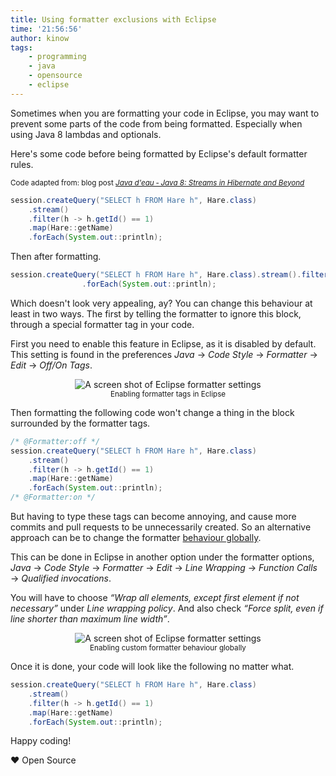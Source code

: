 ```yaml
---
title: Using formatter exclusions with Eclipse
time: '21:56:56'
author: kinow
tags: 
    - programming
    - java
    - opensource
    - eclipse
---
```


Sometimes when you are formatting your code in Eclipse, you may want to prevent
some parts of the code from being formatted. Especially when using Java 8 lambdas
and optionals.

Here's some code before being formatted by Eclipse's default formatter rules.

<small>Code adapted from: blog post <a href="http://javadeau.lawesson.se/2016/10/java-8-streams-in-hibernate-and-beyond.html"><i>Java d'eau &dash; Java 8: Streams in Hibernate and Beyond</i></a></small>

```java
session.createQuery("SELECT h FROM Hare h", Hare.class)
    .stream()
    .filter(h -> h.getId() == 1)
    .map(Hare::getName)
    .forEach(System.out::println);
```

Then after formatting.

```java
session.createQuery("SELECT h FROM Hare h", Hare.class).stream().filter(h -> h.getId() == 1).map(Hare::getName)
                .forEach(System.out::println);
```

Which doesn't look very appealing, ay? You can change this behaviour at least in two ways.
The first by telling the formatter to ignore this block, through a special formatter tag in your code.

First you need to enable this feature in Eclipse, as it is disabled by default. This setting is found in
the preferences *Java* &rarr; *Code Style* &rarr; *Formatter* &rarr; *Edit* &rarr; *Off/On Tags*.

<p style='text-align: center;'>
<img style="display: inline" class="ui image" src="/assets/posts{{page.path | remove: ".md" | remove: "_posts" }}/formatter-tags.png" alt="A screen shot of Eclipse formatter settings" title="Enabling formatter tags in Eclipse" />
<br/>
<small>Enabling formatter tags in Eclipse</small>
</p>

Then formatting the following code won't change a thing in the block surrounded by the formatter tags.

```java
/* @Formatter:off */
session.createQuery("SELECT h FROM Hare h", Hare.class)
    .stream()
    .filter(h -> h.getId() == 1)
    .map(Hare::getName)
    .forEach(System.out::println);
/* @Formatter:on */
```

But having to type these tags can become annoying, and cause more commits and pull requests to be
unnecessarily created. So an alternative approach can be to change the formatter
[behaviour globally](https://stackoverflow.com/a/34492247/1762101).

This can be done in Eclipse in another option under the formatter options, *Java* &rarr; *Code Style*
&rarr; *Formatter* &rarr; *Edit* &rarr; *Line Wrapping* &rarr; *Function Calls* &rarr;
*Qualified invocations*.

You will have to choose *&ldquo;Wrap all elements, except first element if not necessary&rdquo;*
under *Line wrapping policy*. And also check *&ldquo;Force split, even if line shorter than
maximum line width&rdquo;*.

<p style='text-align: center;'>
<img style="display: inline" class="ui image" src="/assets/posts{{page.path | remove: ".md" | remove: "_posts" }}/global-setting.png" alt="A screen shot of Eclipse formatter settings" title="Enabling custom formatter behaviour globally" />
<br/>
<small>Enabling custom formatter behaviour globally</small>
</p>

Once it is done, your code will look like the following no matter what.

```java
session.createQuery("SELECT h FROM Hare h", Hare.class)
    .stream()
    .filter(h -> h.getId() == 1)
    .map(Hare::getName)
    .forEach(System.out::println);
```

Happy coding!

&hearts; Open Source
